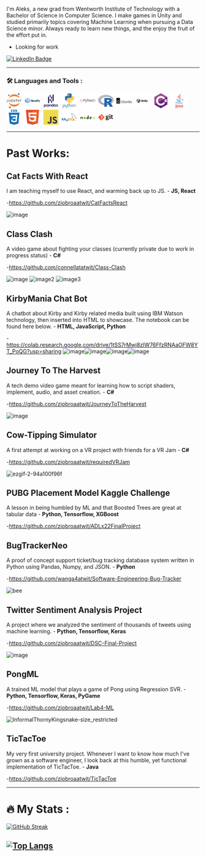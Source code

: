 I'm Aleks, a new grad from Wentworth Institute of Technology with a Bachelor of Science in Computer Science. I make games in Unity and studied primarily topics covering Machine Learning when pursuing a Data Science minor. Always ready to learn new things, and the enjoy the fruit of the effort put in.
- Looking for work
<div id="badges">
  <a href="https://www.linkedin.com/in/aleksander-ziobro/">
    <img src="https://img.shields.io/badge/LinkedIn-blue?style=for-the-badge&logo=linkedin&logoColor=white" alt="LinkedIn Badge"/>
  </a>
</div>

---
### :hammer_and_wrench: Languages and Tools :
<div>
  <img src="https://github.com/devicons/devicon/blob/master/icons/jupyter/jupyter-original-wordmark.svg" title="Jupyter" alt="Jupyter" width="40" height="40"/>&nbsp;
  <img src="https://github.com/devicons/devicon/blob/master/icons/numpy/numpy-original-wordmark.svg" title="Numpy" alt="Numpy" width="40" height="40"/>&nbsp;
  <img src="https://github.com/devicons/devicon/blob/master/icons/pandas/pandas-original-wordmark.svg" title="Pandas" alt="Pandas" width="40" height="40"/>&nbsp;
  <img src="https://github.com/devicons/devicon/blob/master/icons/python/python-original-wordmark.svg" title="Python" alt="Python" width="40" height="40"/>&nbsp;
  <img src="https://github.com/devicons/devicon/blob/master/icons/pytorch/pytorch-original-wordmark.svg" title="Pytorch" alt="Pytorch" width="40" height="40"/>&nbsp;
  <img src="https://github.com/devicons/devicon/blob/master/icons/r/r-original.svg" title="R" alt="R" width="40" height="40"/>&nbsp;
  <img src="https://github.com/devicons/devicon/blob/master/icons/ubuntu/ubuntu-plain-wordmark.svg" title="Ubuntu" alt="Ubuntu" width="40" height="40"/>&nbsp;
  <img src="https://github.com/devicons/devicon/blob/master/icons/unity/unity-original-wordmark.svg" title="Unity" alt="Ubuntu" width="40" height="40"/>&nbsp;
  <img src="https://github.com/devicons/devicon/blob/master/icons/csharp/csharp-original.svg" title="CSharp" alt="CSharp" width="40" height="40"/>&nbsp;
  <img src="https://github.com/devicons/devicon/blob/master/icons/java/java-original-wordmark.svg" title="Java" alt="Java" width="40" height="40"/>&nbsp;
  <img src="https://github.com/devicons/devicon/blob/master/icons/css3/css3-plain-wordmark.svg"  title="CSS3" alt="CSS" width="40" height="40"/>&nbsp;
  <img src="https://github.com/devicons/devicon/blob/master/icons/html5/html5-original.svg" title="HTML5" alt="HTML" width="40" height="40"/>&nbsp;
  <img src="https://github.com/devicons/devicon/blob/master/icons/javascript/javascript-original.svg" title="JavaScript" alt="JavaScript" width="40" height="40"/>&nbsp;
  <img src="https://github.com/devicons/devicon/blob/master/icons/mysql/mysql-original-wordmark.svg" title="MySQL"  alt="MySQL" width="40" height="40"/>&nbsp;
  <img src="https://github.com/devicons/devicon/blob/master/icons/nodejs/nodejs-original-wordmark.svg" title="NodeJS" alt="NodeJS" width="40" height="40"/>&nbsp;
  <img src="https://github.com/devicons/devicon/blob/master/icons/git/git-original-wordmark.svg" title="Git" **alt="Git" width="40" height="40"/>
</div>

---

# Past Works:
## Cat Facts With React

I am teaching myself to use React, and warming back up to JS. - **JS, React**

-https://github.com/ziobroaatwit/CatFactsReact

![image](https://github.com/ziobroaatwit/ziobroaatwit/assets/54987160/3708816a-7dca-4ea2-bdc0-f4056e6f204b)


## Class Clash

A video game about fighting your classes (currently private due to work in progress status) - **C#**

-https://github.com/connellatatwit/Class-Clash

![image](https://github.com/ziobroaatwit/ziobroaatwit/assets/54987160/5042f08c-5f2e-4f2d-9089-7a38965eb82c)
![image2](https://github.com/ziobroaatwit/ziobroaatwit/assets/54987160/beb4a87f-ffb6-4e4e-a18e-b3dd4bca27f0)
![image3](https://github.com/ziobroaatwit/ziobroaatwit/assets/54987160/06e6635a-9905-4c8c-9857-4cfc2d00f65e)

## KirbyMania Chat Bot

A chatbot about Kirby and Kirby related media built using IBM Watson technology, then inserted into HTML to showcase. The notebook can be found here below. - **HTML, JavaScript, Python**

-https://colab.research.google.com/drive/1tSS7rMwj8zIW76FfzRNAaOFW8YT_PoQG?usp=sharing
![image](https://github.com/ziobroaatwit/ziobroaatwit/assets/54987160/a955b5d1-df81-465f-9e90-812105e1a9aa)![image](https://github.com/ziobroaatwit/ziobroaatwit/assets/54987160/5184b4c8-157f-44e0-ba2d-3cbd3457ffeb)![image](https://github.com/ziobroaatwit/ziobroaatwit/assets/54987160/b5087fd6-08ca-4b51-96cf-100e334b25ca)![image](https://github.com/ziobroaatwit/ziobroaatwit/assets/54987160/1121c15b-5735-4f7d-a20a-6b50cd157e88)




## Journey To The Harvest

A tech demo video game meant for learning how to script shaders, implement, audio, and asset creation. - **C#**

-https://github.com/ziobroaatwit/JourneyToTheHarvest

![image](https://github.com/ziobroaatwit/ziobroaatwit/assets/54987160/2a0ab37f-47a5-4fe2-9d35-5f3d175c2be8)

## Cow-Tipping Simulator

A first attempt at working on a VR project with friends for a VR Jam - **C#**

-https://github.com/ziobroaatwit/requiredVRJam

![ezgif-2-94a100f96f](https://github.com/ziobroaatwit/ziobroaatwit/assets/54987160/b6a7fdaa-f2dc-438c-8417-626eeb430369)

## PUBG Placement Model Kaggle Challenge

A lesson in being humbled by ML and that Boosted Trees are great at tabular data - **Python, Tensorflow, XGBoost**

-https://github.com/ziobroaatwit/ADLx22FinalProject

## BugTrackerNeo

A proof of concept support ticket/bug tracking database system written in Python using Pandas, Numpy, and JSON. - **Python**

-https://github.com/wanga4atwit/Software-Engineering-Bug-Tracker

![bee](https://github.com/ziobroaatwit/ziobroaatwit/assets/54987160/b3ab658f-fb0c-4e33-8248-edb0843e8a6d)

## Twitter Sentiment Analysis Project

A project where we analyzed the sentiment of thousands of tweets using machine learning. - **Python, Tensorflow, Keras**

-https://github.com/ziobroaatwit/DSC-Final-Project

![image](https://github.com/ziobroaatwit/ziobroaatwit/assets/54987160/5e52fddf-f502-4da4-8895-203872c695fc)


## PongML

A trained ML model that plays a game of Pong using Regression SVR. - **Python, Tensorflow, Keras, PyGame**

-https://github.com/ziobroaatwit/Lab4-ML

![InformalThornyKingsnake-size_restricted](https://user-images.githubusercontent.com/54987160/144730825-088d3b27-72c3-4b31-858f-cfdb2a583c89.gif)

## TicTacToe

My very first university project. Whenever I want to know how much I've grown as a software engineer, I look back at this humble, yet functional implementation of TicTacToe. - **Java**

-https://github.com/ziobroaatwit/TicTacToe

---
# :fire: My Stats :
[![GitHub Streak](http://github-readme-streak-stats.herokuapp.com?user=ziobroaatwit&theme=burnt-neon)](https://git.io/streak-stats)

[![Top Langs](https://github-readme-stats.vercel.app/api/top-langs/?username=ziobroaatwit&layout=compact&theme=vision-friendly-dark)](https://github.com/anuraghazra/github-readme-stats)
---
